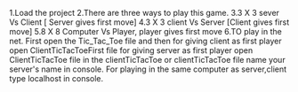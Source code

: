 1.Load the project
2.There are three ways to play this game.
3.3 X 3 sever Vs Client [ Server gives first move]
4.3 X 3 client Vs Server [Client gives first move]
5.8 X 8 Computer Vs Player, player gives first move
6.TO play in the net. First open the Tic_Tac_Toe file and then
   for giving client as first player open ClientTicTacToeFirst file
   for giving server as first player open ClientTicTacToe file
in the clientTicTacToe or clientTicTacToe file name your server's name in console.
For playing in the same computer as server,client type localhost in console. 